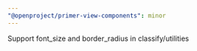 ```yaml
---
"@openproject/primer-view-components": minor
---
```


Support font_size and border_radius in classify/utilities
